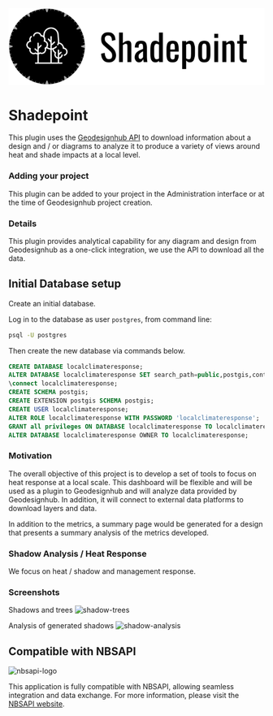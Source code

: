 ![LOGO](images/logos/logo-A.png)

# Shadepoint
This plugin uses the [Geodesignhub API](https://www.geodesignhub.com/api) to download information about a design and / or diagrams to  analyze it to produce a variety of views around heat and shade impacts at a local level. 

### Adding your project
This plugin can be added to your project in the Administration interface or at the time of Geodesignhub project creation. 

### Details
This plugin provides analytical capability for any diagram and design from Geodesignhub as a one-click integration, we use the API to download all the data. 

## Initial Database setup

Create an initial database.

Log in to the database as user `postgres`, from command line:

```bash
psql -U postgres
```

Then create the new database via commands below.

```sql
CREATE DATABASE localclimateresponse;
ALTER DATABASE localclimateresponse SET search_path=public,postgis,contrib;
\connect localclimateresponse;
CREATE SCHEMA postgis;
CREATE EXTENSION postgis SCHEMA postgis;
CREATE USER localclimateresponse;
ALTER ROLE localclimateresponse WITH PASSWORD 'localclimateresponse';
GRANT all privileges ON DATABASE localclimateresponse TO localclimateresponse;
ALTER DATABASE localclimateresponse OWNER TO localclimateresponse;
```


### Motivation
The overall objective of this project is to develop a set of tools to focus on heat response at a local scale. This dashboard will be flexible and will be used as a plugin to Geodesignhub and will analyze data provided by Geodesignhub. In addition, it will connect to external data platforms to download layers and data. 

In addition to the metrics, a summary page would be generated for a design that presents a summary analysis of the metrics developed. 

### Shadow Analysis / Heat Response
We focus on heat / shadow and management response.

### Screenshots
Shadows and trees
![shadow-trees](images/shadow-analysis-trees.jpg)

Analysis of generated shadows
![shadow-analysis](images/shadow-analysis.jpg)

## Compatible with NBSAPI

<img src="images/nbsapi-logo.png" alt="nbsapi-logo" style="max-width: 200px;">

This application is fully compatible with NBSAPI, allowing seamless integration and data exchange. For more information, please visit the [NBSAPI website](https://nbsapi.org).
